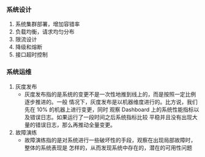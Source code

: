 ### 系统设计

1. 系统集群部署，增加容错率
2. 负载均衡，请求均匀分布
3. 限流设计
4. 降级和熔断
5. 接口超时控制

### 系统运维

1. 灰度发布
    - 灰度发布指的是系统的变更不是一次性地推到线上的，而是按照一定比例逐步推进的。一般 情况下，灰度发布是以机器维度进行的。比方说，我们先在 10% 的机器上进行变更，同时 观察 Dashboard
      上的系统性能指标以及错误日志。如果运行了一段时间之后系统指标比较 平稳并且没有出现大量的错误日志，那么再推动全量变更。
2. 故障演练
    - 故障演练指的是对系统进行一些破坏性的手段，观察在出现局部故障时，整体的系统表现是 怎样的，从而发现系统中存在的，潜在的可用性问题